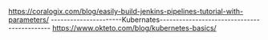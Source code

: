 https://coralogix.com/blog/easily-build-jenkins-pipelines-tutorial-with-parameters/
----------------------Kubernates--------------------------------------------
https://www.okteto.com/blog/kubernetes-basics/
